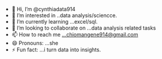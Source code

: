- 👋 Hi, I’m @cynthiadata914
- 👀 I’m interested in ..data analysis/sciencce.
- 🌱 I’m currently learning ...excel/sql.
- 💞️ I’m looking to collaborate on ...data analysis related tasks
- 📫 How to reach me ...chiomangene914@gmail.com
- 😄 Pronouns: ...she
- ⚡ Fun fact: ...i turn data into insights.

<!---
cynthiadata914/cynthiadata914 is a ✨ special ✨ repository because its `README.md` (this file) appears on your GitHub profile.
You can click the Preview link to take a look at your changes.
--->
